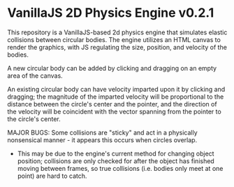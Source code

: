 # VanillaJS 2D Physics Engine v0.2.1

This repository is a VanillaJS-based 2d physics engine that simulates elastic collisions between circular bodies. The engine utilizes an HTML canvas to render the graphics, with JS regulating the size, position, and velocity of the bodies.

A new circular body can be added by clicking and dragging on an empty area of the canvas.

An existing circular body can have velocity imparted upon it by clicking and dragging; the magnitude of the imparted velocity will be proportional to the distance between the circle's center and the pointer, and the direction of the velocity will be coincident with the vector spanning from the pointer to the circle's center.

MAJOR BUGS:
Some collisions are "sticky" and act in a physically nonsensical manner - it appears this occurs when circles overlap.
  * This may be due to the engine's current method for changing object position; collisions are only checked for after the object has finished moving between frames, so true collisions (i.e. bodies only meet at one point) are hard to catch.